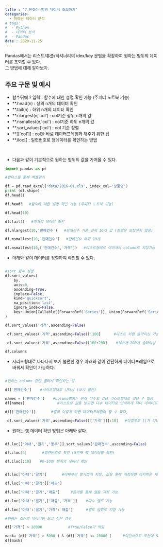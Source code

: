 ```yaml
---
title : "7.원하는 범위 데이터 조회하기"
categories:
  - 파이썬 데이터 분석
# tags:
#  - Python
#  - 데이터 분석
#  - Pandas
date : 2020-11-25
---
```


Pandas에서는 리스트/튜플/딕셔너리의 idex/key 문법을 확장하여 원하는 범위의 데이터를 조회할 수 있다.  
그 방법에 대해 알아보자.  

주요 구문 및 예시 
--- 
- 함수뒤에 ? 입력 : 함수에 대한 설명 확인 가능 (주피터 노트북 기능)
- \*\*.head(n) : 상의 n개의 데이터 확인 
- \*\*.tail(n) : 하위 n개의 데이터 확인 
- \*\*.nlargest(n,'col') : col기준 상위 n개의 값  
- \*\*.nsmallest(n,'col') : col기준 하위 n개의 값  
- \*\*.sort_values('col') : col 기준 정렬 
- \*\*[['col']] : col을 바로 데이터프레임화 해주기 위한 팁 
- \*\*.iloc[] : 일련번호로 행데이터를 확인하는 방법  

<br>

- 다음과 같이 기본적으로 원하는 법위의 값을 가져올 수 있다. 

```python 
import pandas as pd

#판다스를 통해 엑셀읽기 

df = pd.read_excel('data/2016-01.xls', index_col='상품명')
print (df.shape)
df.head()

df.head?   #함수에 대한 설명 확인 가능 (주피터 노트북 기능)

df.head(10)

df.tail()   #마지막 데이터 확인

df.nlargest(10,'판매건수')   #판매건수 기준 상위 10개 값 (정렬은 보장하지 않음)

df.nsmallest(10,'판매건수')   #판매건수 하위 10개 

df.nsmallest(10,['판매건수','가격'])   #리스트형태로 여러개의 column도 지정가능
```

- 아래와 같이 데이터를 정렬하여 확인할 수 있다.  

```python

#sort 함수 설명
df.sort_values(
    by,
    axis=0,
    ascending=True,
    inplace=False,
    kind='quicksort',
    na_position='last',
    ignore_index=False,
    key: Union[Callable[[ForwardRef('Series')], Union[ForwardRef('Series'), ~AnyArrayLike]], NoneType] = None,
)

df.sort_values('가격',ascending=False)

 df.sort_values('가격',ascending=False)[:100]      #리스트 처럼 슬라이싱 가능

 df.sort_values('가격',ascending=False)[100:200]    #100개~200개 슬라이싱

df.columns
```
- 시리즈형태로 나타나서 보기 불편한 경우 아래와 같이 간단하게 데이터프레임으로 바꿔서 확인이 가능하다. 

```python 

#원하는 column 값만 골라서 확인하는 팁

df['판매건수']    #시리즈형태로 나타남 (보기 불편)

names = ['판매건수']    #column명에는 원래 다수의 값을 리스트형태로 넣을 수 있음   
df[names]               #리스트로 값을 넣으면 다수 데이터로 인식하게 되어 데이터프레임 형태가 된다    

df[['판매건수']]       #결국 이렇게 하면 데이터프레임화 할 수 있다,

 df.sort_values('가격',ascending=False)[['가격']][:10]   #이경우도 []가 하나면 시리즈형태이지만 두개로 하면 데이터프레임 형식이 된다.

```

- 원하는 행 데이터 확인 방법은 아래와 같다. 

```python

df.loc[['야채','딸기','봉투']].sort_values('판매건수',ascending=False)           #행 데이터도 이렇게 확인 가능하다.

df.iloc[4]       #일련번호로 확인 (5번째 행 데이터를 확인)

df.iloc[:10]    #0~10번 까지의 데이터 확인


df.loc['야채':'딸기']       #야채부터 딸기까지 지정, 값을 통해 지정하면 마지막은 제외하지만 레이블을 통한 지정에서는 그러지 않음

df.loc['야채':'딸기']['매출']

df.loc['야채':'딸기','매출']     #콤마를 통해 열을 지정 가능

df.loc['야채':'딸기',['매출','가격']]    #다수 열도 가능 

df.loc['야채':'딸기','가격':'매출']      #열도 범위로 지정 가능

#원하는 조건의 데이터만 보고 싶은 경우

df['가격'] > 20000            #True/False가 찍힘

mask= (df['가격'] > 5000 ) & (df['가격'] <= 20000 )     #이런식으로 조건에 맞는 데이터만 골라볼 수 있음
df[mask]

```
